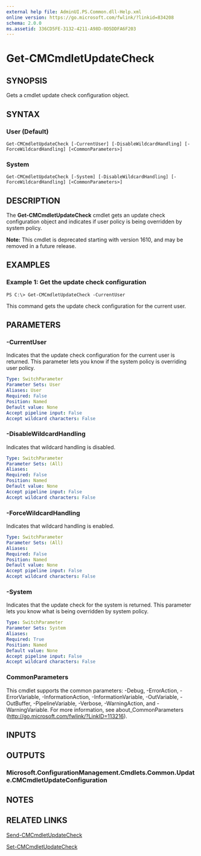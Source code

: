 ```yaml
---
external help file: AdminUI.PS.Common.dll-Help.xml
online version: https://go.microsoft.com/fwlink/?linkid=834208
schema: 2.0.0
ms.assetid: 336CD5FE-3132-4211-A98D-0D5DDFA6F203
---
```


# Get-CMCmdletUpdateCheck

## SYNOPSIS
Gets a cmdlet update check configuration object.

## SYNTAX

### User (Default)
```
Get-CMCmdletUpdateCheck [-CurrentUser] [-DisableWildcardHandling] [-ForceWildcardHandling] [<CommonParameters>]
```

### System
```
Get-CMCmdletUpdateCheck [-System] [-DisableWildcardHandling] [-ForceWildcardHandling] [<CommonParameters>]
```

## DESCRIPTION
The **Get-CMCmdletUpdateCheck** cmdlet gets an update check configuration object and indicates if user policy is being overridden by system policy.

**Note:** This cmdlet is deprecated starting with version 1610, and may be removed in a future release.

## EXAMPLES

### Example 1: Get the update check configuration
```
PS C:\> Get-CMCmdletUpdateCheck -CurrentUser
```

This command gets the update check configuration for the current user.

## PARAMETERS

### -CurrentUser
Indicates that the update check configuration for the current user is returned.
This parameter lets you know if the system policy is overriding user policy.

```yaml
Type: SwitchParameter
Parameter Sets: User
Aliases: User
Required: False
Position: Named
Default value: None
Accept pipeline input: False
Accept wildcard characters: False
```

### -DisableWildcardHandling
Indicates that wildcard handling is disabled.

```yaml
Type: SwitchParameter
Parameter Sets: (All)
Aliases:
Required: False
Position: Named
Default value: None
Accept pipeline input: False
Accept wildcard characters: False
```

### -ForceWildcardHandling
Indicates that wildcard handling is enabled.

```yaml
Type: SwitchParameter
Parameter Sets: (All)
Aliases:
Required: False
Position: Named
Default value: None
Accept pipeline input: False
Accept wildcard characters: False
```

### -System
Indicates that the update check for the system is returned.
This parameter lets you know what is being overridden by system policy.

```yaml
Type: SwitchParameter
Parameter Sets: System
Aliases:
Required: True
Position: Named
Default value: None
Accept pipeline input: False
Accept wildcard characters: False
```

### CommonParameters
This cmdlet supports the common parameters: -Debug, -ErrorAction, -ErrorVariable, -InformationAction, -InformationVariable, -OutVariable, -OutBuffer, -PipelineVariable, -Verbose, -WarningAction, and -WarningVariable. For more information, see about_CommonParameters (http://go.microsoft.com/fwlink/?LinkID=113216).

## INPUTS

## OUTPUTS

### Microsoft.ConfigurationManagement.Cmdlets.Common.Update.CMCmdletUpdateConfiguration

## NOTES

## RELATED LINKS

[Send-CMCmdletUpdateCheck](./Send-CMCmdletUpdateCheck.md)

[Set-CMCmdletUpdateCheck](./Set-CMCmdletUpdateCheck.md)
